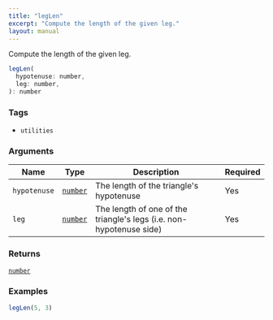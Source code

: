 ```yaml
---
title: "legLen"
excerpt: "Compute the length of the given leg."
layout: manual
---
```


Compute the length of the given leg.



```js
legLen(
  hypotenuse: number,
  leg: number,
): number
```

### Tags

* `utilities`


### Arguments

| Name | Type | Description | Required |
|----------|------|-------------|----------|
| `hypotenuse` | [`number`](/docs/kcl/types/number) | The length of the triangle's hypotenuse | Yes |
| `leg` | [`number`](/docs/kcl/types/number) | The length of one of the triangle's legs (i.e. non-hypotenuse side) | Yes |

### Returns

[`number`](/docs/kcl/types/number)


### Examples

```js
legLen(5, 3)
```


